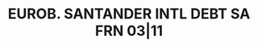 ---
layout: asset
title: EUROB. SANTANDER INTL DEBT SA FRN 03|11                     
isin: XS0247647539
---